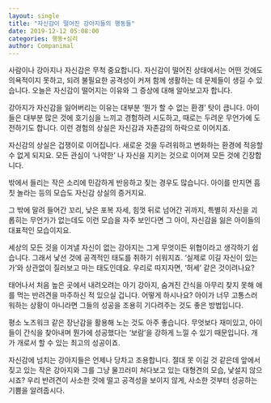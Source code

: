 ```yaml
---
layout: single
title: "자신감이 떨어진 강아지들의 행동들"
date: 2019-12-12 05:08:00
categories: 행동+심리
author: Companimal
---
```


사람이나 강아지나 자신감은 무척 중요합니다. 자신감이 떨어진 상태에서는 어떤 것에도 의욕적이지 못하고, 되려 불필요한 공격성이 커져 함께 생활하는 데 문제들이 생길 수 있습니다. 오늘은 자신감이 떨어지는 이유와 그 증상에 대해 알아보고자 합니다.

강아지가 자신감을 잃어버리는 이유는 대부분 ‘뭔가 할 수 없는 환경’ 탓이 큽니다. 아이들은 대부분 많은 것에 호기심을 느끼고 경험하려 시도하고, 때로는 두려운 무언가에 도전하기도 합니다. 이런 경험의 상실은 자신감과 자존감의 하락으로 이어지죠.

자신감의 상실은 겁쟁이로 이어집니다. 새로운 것을 두려워하고 변화하는 환경에 적응할 수 없게 되지요. 모든 관심이 ‘나약한’ 나 자신을 지키는 것으로 이어져 모든 것에 긴장합니다.

밖에서 들리는 작은 소리에 민감하게 반응하고 짖는 경우도 많습니다. 아이를 만지면 흠칫 놀라는 등의 모습도 자신감 상실의 증거지요.

그 밖에 말려 들어간 꼬리, 낮은 포복 자세, 힘껏 뒤로 넘어간 귀까지, 특별히 자신을 괴롭히는 무언가가 없는데도 이런 모습을 자주 보인다면 그 아이, 자신감을 잃은 아이들의 대표적인 모습이지요.

세상의 모든 것을 이겨낼 자신이 없는 강아지는 그게 무엇이든 위협이라고 생각하기 쉽습니다. 그래서 낯선 것에 공격적인 태도를 취하기 쉬워지죠. ‘실제로 이길 자신이 있는가’와 상관없이 질러보고 마는 태도인데요. 우리로 따지자면, ‘허세’ 같은 것이려나요?

태어나서 처음 높은 곳에서 내려오려는 아기 강아지, 숨겨진 간식을 아무리 찾지 못해 애를 먹는 반려견을 마주하신 적 있으실 겁니다. 어떻게 하시나요? 아이가 너무 고통스러워하는 상황이 아니라면 그들의 성공을 조용히 기다려주는 것도 좋은 방법입니다.

평소 노즈워크 같은 장난감을 활용해 노는 것도 아주 좋습니다. 무엇보다 재미있고, 아이들이 간식을 찾아내며 뭔가에 성공했다는 ‘보람’을 강하게 느낄 수 있기 때문입니다. 개가 개로서 할 수 있는 최고의 성공이죠.

자신감에 넘치는 강아지들은 언제나 당차고 조용합니다. 절대 못 이길 것 같은데 앞에서 짖고 있는 작은 강아지와 그를 그냥 물끄러미 쳐다보고 있는 대형견의 모습, 낯설지 않으시죠? 우리 반려견이 사소한 것에 떨고 공격성을 보이지 않게, 사소한 것부터 성공하는 기쁨을 알려줍시다.
